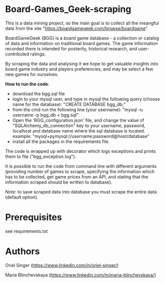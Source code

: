 # Board-Games_Geek-scraping

This is a data mining project, so the main goal is to collect all the meangful data from the site 
"https://boardgamegeek.com/browse/boardgame".

BoardGameGeek (BGG) is a board game database - a collection or catalog of data and information on traditional board games. The game information recorded there is intended for posterity, historical research, and user-contributed ratings. 

By scraping the data and analysing it we hope to get valuable insights into board game industry and players preferencies, and may be select a few new games for ourselves. 


**How to run the code**:
- download the bgg.sql file
- login to your mysql user, and type in mysql the following query (choose name for the database): "CREATE DATABASE bgg_db;"
- from the cmd run the following line (your username): "mysql -u username -p bgg_db < bgg.sql" 
- Open the 'BGG_configuration.json' file, and change the value of "SQLAlchemy_db_connection" key to your username, password, localhost and database name
where the sql database is located. example: "mysql+pymysql://username:password@host/database"
- install all the packages in the requirements file. 


The code is wrapped up with decorator which logs exceptions and prints them to file ("bgg_exception.log").

It is possible to run the code from command line with different arguments (providing number of games to scrape, specifying the information which has to be collected, get game prices from an API, and stating that the information scraped  should be written to database).

*Note*: to save scraped data into database you must scrape the entire data (default option).


# Prerequisites
see requirements.txt


# Authors
Oriel Singer (https://www.linkedin.com/in/oriel-singer/)

Maria Blinchevskaya (https://www.linkedin.com/in/maria-blinchevskaya/)

